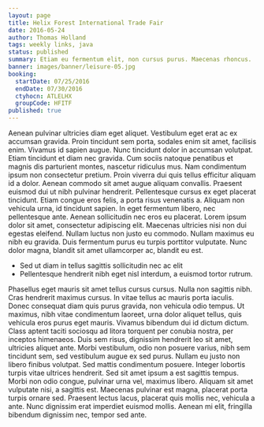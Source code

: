 ```yaml
---
layout: page
title: Helix Forest International Trade Fair
date: 2016-05-24
author: Thomas Holland
tags: weekly links, java
status: published
summary: Etiam eu fermentum elit, non cursus purus. Maecenas rhoncus.
banner: images/banner/leisure-05.jpg
booking:
  startDate: 07/25/2016
  endDate: 07/30/2016
  ctyhocn: ATLELHX
  groupCode: HFITF
published: true
---
```

Aenean pulvinar ultricies diam eget aliquet. Vestibulum eget erat ac ex accumsan gravida. Proin tincidunt sem porta, sodales enim sit amet, facilisis enim. Vivamus id sapien augue. Nunc tincidunt dolor in accumsan volutpat. Etiam tincidunt et diam nec gravida. Cum sociis natoque penatibus et magnis dis parturient montes, nascetur ridiculus mus. Nam condimentum ipsum non consectetur pretium.
Proin viverra dui quis tellus efficitur aliquam id a dolor. Aenean commodo sit amet augue aliquam convallis. Praesent euismod dui ut nibh pulvinar hendrerit. Pellentesque cursus ex eget placerat tincidunt. Etiam congue eros felis, a porta risus venenatis a. Aliquam non vehicula urna, id tincidunt sapien. In eget fermentum libero, nec pellentesque ante. Aenean sollicitudin nec eros eu placerat. Lorem ipsum dolor sit amet, consectetur adipiscing elit. Maecenas ultricies nisi non dui egestas eleifend. Nullam luctus non justo eu commodo. Nullam maximus eu nibh eu gravida. Duis fermentum purus eu turpis porttitor vulputate. Nunc dolor magna, blandit sit amet ullamcorper ac, blandit eu est.

* Sed ut diam in tellus sagittis sollicitudin nec ac elit
* Pellentesque hendrerit nibh eget nisl interdum, a euismod tortor rutrum.

Phasellus eget mauris sit amet tellus cursus cursus. Nulla non sagittis nibh. Cras hendrerit maximus cursus. In vitae tellus ac mauris porta iaculis. Donec consequat diam quis purus gravida, non vehicula odio tempus. Ut maximus, nibh vitae condimentum laoreet, urna dolor aliquet tellus, quis vehicula eros purus eget mauris. Vivamus bibendum dui id dictum dictum. Class aptent taciti sociosqu ad litora torquent per conubia nostra, per inceptos himenaeos.
Duis sem risus, dignissim hendrerit leo sit amet, ultricies aliquet ante. Morbi vestibulum, odio non posuere varius, nibh sem tincidunt sem, sed vestibulum augue ex sed purus. Nullam eu justo non libero finibus volutpat. Sed mattis condimentum posuere. Integer lobortis turpis vitae ultrices hendrerit. Sed sit amet ipsum a est sagittis tempus. Morbi non odio congue, pulvinar urna vel, maximus libero. Aliquam sit amet vulputate nisi, a sagittis est. Maecenas pulvinar est magna, placerat porta turpis ornare sed. Praesent lectus lacus, placerat quis mollis nec, vehicula a ante. Nunc dignissim erat imperdiet euismod mollis. Aenean mi elit, fringilla bibendum dignissim nec, tempor sed ante.
